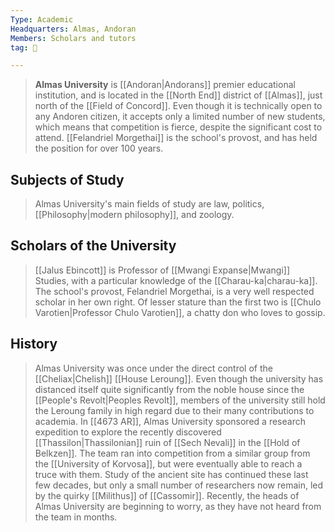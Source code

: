 ```yaml
---
Type: Academic
Headquarters: Almas, Andoran
Members: Scholars and tutors
tag: 👥

---
```


> **Almas University** is [[Andoran|Andorans]] premier educational institution, and is located in the [[North End]] district of [[Almas]], just north of the [[Field of Concord]]. Even though it is technically open to any Andoren citizen, it accepts only a limited number of new students, which means that competition is fierce, despite the significant cost to attend. [[Felandriel Morgethai]] is the school's provost, and has held the position for over 100 years.



## Subjects of Study

> Almas University's main fields of study are law, politics, [[Philosophy|modern philosophy]], and zoology.


## Scholars of the University

> [[Jalus Ebincott]] is Professor of [[Mwangi Expanse|Mwangi]] Studies, with a particular knowledge of the [[Charau-ka|charau-ka]]. The school's provost, Felandriel Morgethai, is a very well respected scholar in her own right. Of lesser stature than the first two is [[Chulo Varotien|Professor Chulo Varotien]], a chatty don who loves to gossip.


## History

> Almas University was once under the direct control of the [[Cheliax|Chelish]] [[House Leroung]]. Even though the university has distanced itself quite significantly from the noble house since the [[People's Revolt|Peoples Revolt]], members of the university still hold the Leroung family in high regard due to their many contributions to academia.
> In [[4673 AR]], Almas University sponsored a research expedition to explore the recently discovered [[Thassilon|Thassilonian]] ruin of [[Sech Nevali]] in the [[Hold of Belkzen]]. The team ran into competition from a similar group from the [[University of Korvosa]], but were eventually able to reach a truce with them. Study of the ancient site has continued these last few decades, but only a small number of researchers now remain, led by the quirky [[Milithus]] of [[Cassomir]]. Recently, the heads of Almas University are beginning to worry, as they have not heard from the team in months.








